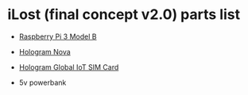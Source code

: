 # iLost (final concept v2.0) parts list

* [Raspberry Pi 3 Model B](https://www.amazon.co.uk/Raspberry-Pi-Official-Desktop-Starter/dp/B01CI5879A/ref=sr_1_4?s=electronics&ie=UTF8&qid=1512089232&sr=1-4&keywords=raspberry+pi+3+starter+kit)

* [Hologram Nova](https://hologram.io/store/nova-global-3g-2g-cellular-modem)

* [Hologram Global IoT SIM Card](https://hologram.io/store/developer-global-iot-sim-card)

* 5v powerbank
